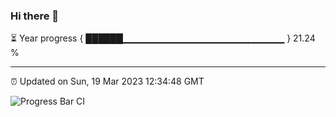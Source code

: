### Hi there 👋

⏳ Year progress { ██████▁▁▁▁▁▁▁▁▁▁▁▁▁▁▁▁▁▁▁▁▁▁▁▁ } 21.24 %

---

⏰ Updated on Sun, 19 Mar 2023 12:34:48 GMT

![Progress Bar CI](https://github.com/ZhaoGui/ZhaoGui/workflows/Progress%20Bar%20CI/badge.svg)

